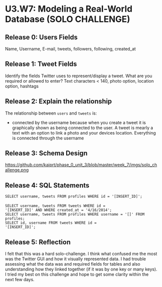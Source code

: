 # U3.W7: Modeling a Real-World Database (SOLO CHALLENGE)

## Release 0: Users Fields
Name, Username, E-mail, tweets, followers, following, created_at

## Release 1: Tweet Fields
Identify the fields Twitter uses to represent/display a tweet. What are you required or allowed to enter?
Text characters < 140, photo option, location option, hashtags

## Release 2: Explain the relationship
The relationship between `users` and `tweets` is: 
- connected by the username because when you create a tweet it is graphically shown as being connected to the user. A tweet is mearly a text with an option to link a photo and your devices location. Everything is connected through the username

## Release 3: Schema Design
https://github.com/kaiprt/phase_0_unit_3/blob/master/week_7/imgs/solo_challenge.png

## Release 4: SQL Statements
<!-- Include your SQL Statements. How can you make markdown files show blocks of code? -->
<code>SELECT username, tweets FROM profiles WHERE id = '[INSERT_ID]'; </code><br />
<code>SELECT username, tweets FROM tweets WHERE id = '[INSERT_ID]' AND WHERE created_at = '4/16/2014'; </code><br />
<code>SELECT username, tweets FROM profiles WHERE username = '[]' FROM profiles; </code><br />
<code>SELECT id, username FROM tweets WHERE id = '[INSERT_ID]'; </code><br />
## Release 5: Reflection
<!-- Be sure to add your reflection here!!! -->
I felt that this was a hard solo-challenge. I think what confused me the most was the Twitter GUI and how it visually represented data. I had trouble assessing what the data was and required fields for tables and also understanding how they linked together (if it was by one key or many keys). I tried my best on this challenge and hope to get some clarity within the next few days.

